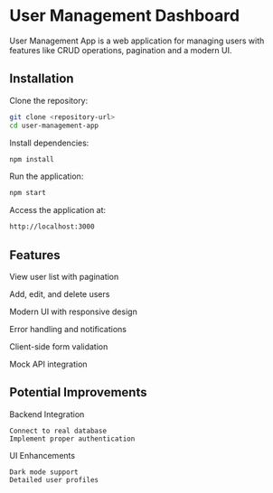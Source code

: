 # User Management Dashboard

User Management App is a web application for managing users with features like CRUD operations, pagination and a modern UI.

## Installation

Clone the repository:

```bash
git clone <repository-url>
cd user-management-app
```
Install dependencies:

```bash
npm install
```

Run the application:
```bash
npm start
```
Access the application at:
```bash
http://localhost:3000
```

## Features
View user list with pagination

Add, edit, and delete users

Modern UI with responsive design

Error handling and notifications

Client-side form validation

Mock API integration

## Potential Improvements

Backend Integration

    Connect to real database
    Implement proper authentication

UI Enhancements

    Dark mode support
    Detailed user profiles
